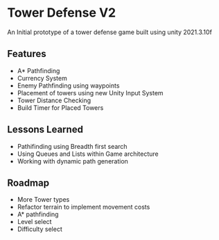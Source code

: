 
# Tower Defense V2

An Initial prototype of a tower defense game built using unity 2021.3.10f


## Features

- A* Pathfinding 
- Currency System
- Enemy Pathfinding using waypoints
- Placement of towers using new Unity Input System
- Tower Distance Checking
- Build Timer for Placed Towers


## Lessons Learned

- Pathifinding using Breadth first search
- Using Queues and Lists within Game architecture
- Working with dynamic path generation

## Roadmap

- More Tower types
- Refactor terrain to implement movement costs
- A* pathfinding
- Level select 
- Difficulty select




